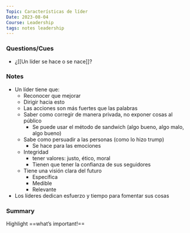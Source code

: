 ```yaml
---
Topic: Características de líder
Date: 2023-08-04
Course: Leadership
tags: notes leadership
---
```


### Questions/Cues
- ¿[[Un líder se hace o se nace]]?

### Notes
- Un líder tiene que:
	- Reconocer que mejorar
	- Dirigir hacia esto
	- Las acciones son más fuertes que las palabras
	- Saber como corregir de manera privada, no exponer cosas al público
		- Se puede usar el método de sandwich (algo bueno, algo malo, algo bueno)
	- Sabe como persuadir a las personas (como lo hizo trump)
		- Se hace para las emociones
	- Integridad
		- tener valores: justo, ético, moral
		- Tienen que tener la confianza de sus seguidores
	- Tiene una visión clara del futuro
		- Específica
		- Medible
		- Relevante
- Los líderes dedican esfuerzo y tiempo para fomentar sus cosas

### Summary
Highlight ==what’s important!==